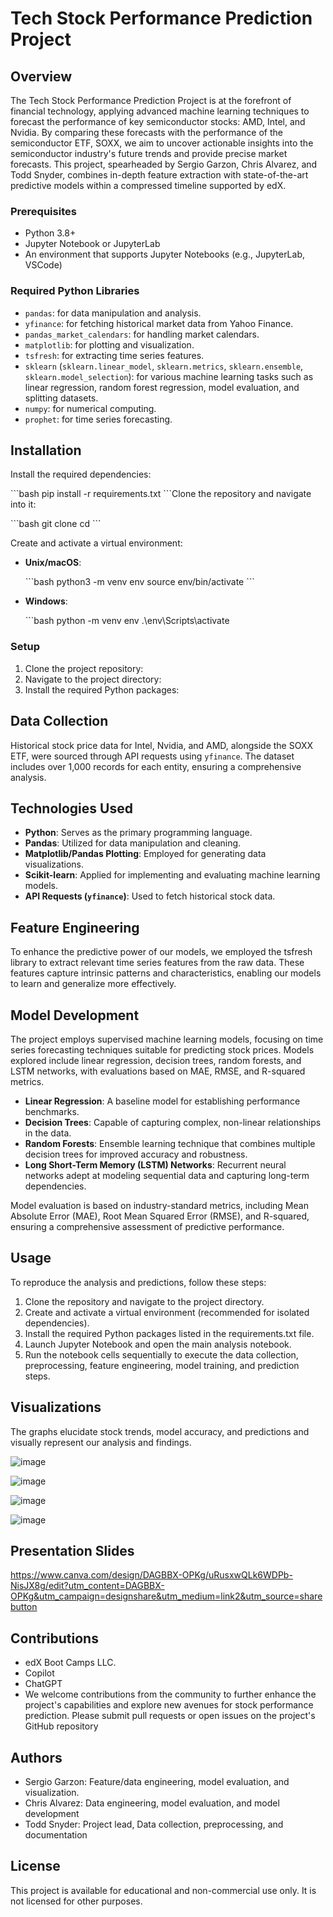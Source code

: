 # Tech Stock Performance Prediction Project

## Overview

The Tech Stock Performance Prediction Project is at the forefront of financial technology, applying advanced machine learning techniques to forecast the performance of key semiconductor stocks: AMD, Intel, and Nvidia. By comparing these forecasts with the performance of the semiconductor ETF, SOXX, we aim to uncover actionable insights into the semiconductor industry's future trends and provide precise market forecasts. This project, spearheaded by Sergio Garzon, Chris Alvarez, and Todd Snyder, combines in-depth feature extraction with state-of-the-art predictive models within a compressed timeline supported by edX.

### Prerequisites

- Python 3.8+
- Jupyter Notebook or JupyterLab
- An environment that supports Jupyter Notebooks (e.g., JupyterLab, VSCode)

### Required Python Libraries

- `pandas`: for data manipulation and analysis.
- `yfinance`: for fetching historical market data from Yahoo Finance.
- `pandas_market_calendars`: for handling market calendars.
- `matplotlib`: for plotting and visualization.
- `tsfresh`: for extracting time series features.
- `sklearn` (`sklearn.linear_model`, `sklearn.metrics`, `sklearn.ensemble`, `sklearn.model_selection`): for various machine learning tasks such as linear regression, random forest regression, model evaluation, and splitting datasets.
- `numpy`: for numerical computing.
- `prophet`: for time series forecasting.

## Installation

Install the required dependencies:

\`\`\`bash
pip install -r requirements.txt
\`\`\`Clone the repository and navigate into it:

\`\`\`bash
git clone <repository-url>
cd <repository-name>
\`\`\`

Create and activate a virtual environment:

- **Unix/macOS**:

  \`\`\`bash
  python3 -m venv env
  source env/bin/activate
  \`\`\`

- **Windows**:

  \`\`\`bash
  python -m venv env
  .\env\Scripts\activate

### Setup

1. Clone the project repository:
2. Navigate to the project directory:
3. Install the required Python packages:

## Data Collection

Historical stock price data for Intel, Nvidia, and AMD, alongside the SOXX ETF, were sourced through API requests using `yfinance`. The dataset includes over 1,000 records for each entity, ensuring a comprehensive analysis.

## Technologies Used

- **Python**: Serves as the primary programming language.
- **Pandas**: Utilized for data manipulation and cleaning.
- **Matplotlib/Pandas Plotting**: Employed for generating data visualizations.
- **Scikit-learn**: Applied for implementing and evaluating machine learning models.
- **API Requests (`yfinance`)**: Used to fetch historical stock data.

## Feature Engineering

To enhance the predictive power of our models, we employed the tsfresh library to extract relevant time series features from the raw data. These features capture intrinsic patterns and characteristics, enabling our models to learn and generalize more effectively.

## Model Development

The project employs supervised machine learning models, focusing on time series forecasting techniques suitable for predicting stock prices. Models explored include linear regression, decision trees, random forests, and LSTM networks, with evaluations based on MAE, RMSE, and R-squared metrics.

- **Linear Regression**: A baseline model for establishing performance benchmarks.
- **Decision Trees**: Capable of capturing complex, non-linear relationships in the data.
- **Random Forests**: Ensemble learning technique that combines multiple decision trees for improved accuracy and robustness.
- **Long Short-Term Memory (LSTM) Networks**: Recurrent neural networks adept at modeling sequential data and capturing long-term dependencies.

Model evaluation is based on industry-standard metrics, including Mean Absolute Error (MAE), Root Mean Squared Error (RMSE), and R-squared, ensuring a comprehensive assessment of predictive performance.

## Usage

To reproduce the analysis and predictions, follow these steps:

1. Clone the repository and navigate to the project directory.
2. Create and activate a virtual environment (recommended for isolated dependencies).
3. Install the required Python packages listed in the requirements.txt file.
4. Launch Jupyter Notebook and open the main analysis notebook.
5. Run the notebook cells sequentially to execute the data collection, preprocessing, feature engineering, model training, and prediction steps.


## Visualizations

The graphs elucidate stock trends, model accuracy, and predictions and visually represent our analysis and findings.

![image](https://github.com/SAG-GithubApprentice/Project_2/assets/151570128/bb7dc682-5ecc-4fa2-a8c0-9a56badfd8bf)

![image](https://github.com/SAG-GithubApprentice/Project_2/assets/151570128/89020021-9854-434f-9454-b70f5b2c5087)

![image](https://github.com/SAG-GithubApprentice/Project_2/assets/151570128/3be3ec8b-b9ef-4f95-972f-6b8091ba5a27)

![image](https://github.com/SAG-GithubApprentice/Project_2/assets/151570128/cbfd8382-1570-4476-b247-48e8b8367866)

## Presentation Slides

https://www.canva.com/design/DAGBBX-OPKg/uRusxwQLk6WDPb-NisJX8g/edit?utm_content=DAGBBX-OPKg&utm_campaign=designshare&utm_medium=link2&utm_source=sharebutton

## Contributions

- edX Boot Camps LLC.
- Copilot
- ChatGPT
- We welcome contributions from the community to further enhance the project's capabilities and explore new avenues for stock performance prediction. Please submit pull requests or open issues on the project's GitHub repository

## Authors

- Sergio Garzon: Feature/data engineering, model evaluation, and visualization.
- Chris Alvarez: Data engineering, model evaluation, and model development
- Todd Snyder: Project lead, Data collection, preprocessing, and documentation

## License

This project is available for educational and non-commercial use only. It is not licensed for other purposes.


